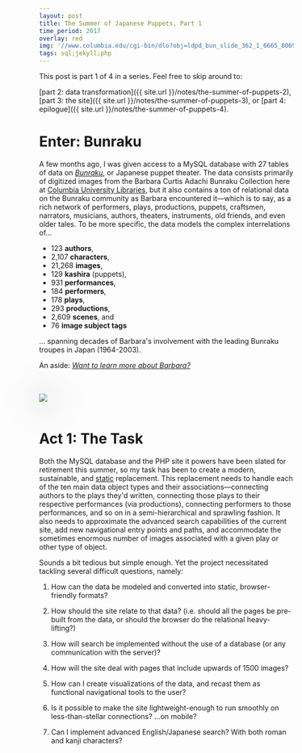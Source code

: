 ```yaml
---
layout: post
title: The Summer of Japanese Puppets, Part 1
time_period: 2017
overlay: red
img: '//www.columbia.edu/cgi-bin/dlo?obj=ldpd_bun_slide_362_1_6665_8069&size=medium'
tags: sql;jekyll;php
---
```



This post is part 1 of 4 in a series. Feel free to skip around to:

[part 2: data transformation]({{ site.url }}/notes/the-summer-of-puppets-2),
[part 3: the site]({{ site.url }}/notes/the-summer-of-puppets-3), or [part 4: epilogue]({{ site.url }}/notes/the-summer-of-puppets-4).

# Enter: Bunraku

A few months ago, I was given access to a MySQL database with 27 tables of data on _[Bunraku](https://en.wikipedia.org/wiki/Bunraku)_, or Japanese puppet theater. The data consists primarily of digitized images from the Barbara Curtis Adachi Bunraku Collection here at [Columbia University Libraries](https://library.columbia.edu), but it also contains a ton of relational data on the Bunraku community as Barbara encountered it—which is to say, as a rich network of performers, plays, productions, puppets, craftsmen, narrators, musicians, authors, theaters, instruments, old friends, and even older tales. To be more specific, the data models the complex interrelations of...

- 123 __authors__,
- 2,107 __characters__,
- 21,268 __images__,
- 129 __kashira__ (puppets),
- 931 __performances__,
- 184 __performers__,
- 178 __plays__,
- 293 __productions__,
- 2,609 __scenes__, and
- 76 __image subject tags__

... spanning decades of Barbara's involvement with the leading Bunraku troupes in Japan (1964-2003).

An aside: _[Want to learn more about Barbara?](https://www.sfgate.com/bayarea/article/Barbara-Curtis-Adachi-puppet-theater-expert-2822735.php)_

<br><br>
<img src="//www.columbia.edu/cgi-bin/dlo?obj=ldpd_bun_slide_382_1_7021_8470&size=medium" style="box-shadow: 2px 2px 4pc #23352a;"/>
<br><br>

# Act 1: The Task

Both the MySQL database and the PHP site it powers have been slated for retirement this summer, so my task has been to create a modern, sustainable, and [static](https://en.wikipedia.org/wiki/Web_template_system#Static_page_generators) replacement. This replacement needs to handle each of the ten main data object types and their associations—connecting authors to the plays they'd written, connecting those plays to their respective performances (via productions), connecting performers to those performances, and so on in a semi-hierarchical and sprawling fashion. It also needs to approximate the advanced search capabilities of the current site, add new navigational entry points and paths, and accommodate the sometimes enormous number of images associated with a given play or other type of object.


Sounds a bit tedious but simple enough. Yet the project necessitated tackling several difficult questions, namely:

1. How can the data be modeled and converted into static, browser-friendly formats?

2. How should the site relate to that data? (i.e. should all the pages be pre-built from the data, or should the browser do the relational heavy-lifting?)

3. How will search be implemented without the use of a database (or any communication with the server)?

4. How will the site deal with pages that include upwards of 1500 images?

5. How can I create visualizations of the data, and recast them as functional navigational tools to the user?

6. Is it possible to make the site lightweight-enough to run smoothly on less-than-stellar connections? ...on mobile?

7. Can I implement advanced English/Japanese search? With both roman and kanji characters?
